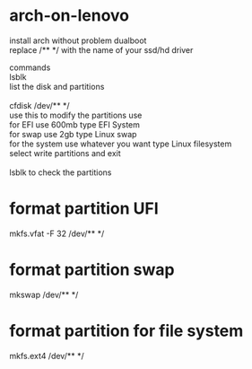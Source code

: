 # arch-on-lenovo
install arch without problem dualboot <br>
replace /** */ with the name of your ssd/hd driver

commands <br>
 lsblk <br>
 list the disk and partitions <br><br>
 cfdisk /dev/** */ <br>
 use this to modify the partitions use <br>
 for EFI use 600mb type EFI System <br>
 for swap use 2gb type Linux swap <br>
 for the system use whatever you want type Linux filesystem <br>
 select write partitions and exit<br><br>
lsblk to check the partitions<br>
# format partition UFI
mkfs.vfat -F 32 /dev/** */
# format partition swap
mkswap /dev/** */
# format partition for file system
mkfs.ext4 /dev/** */



